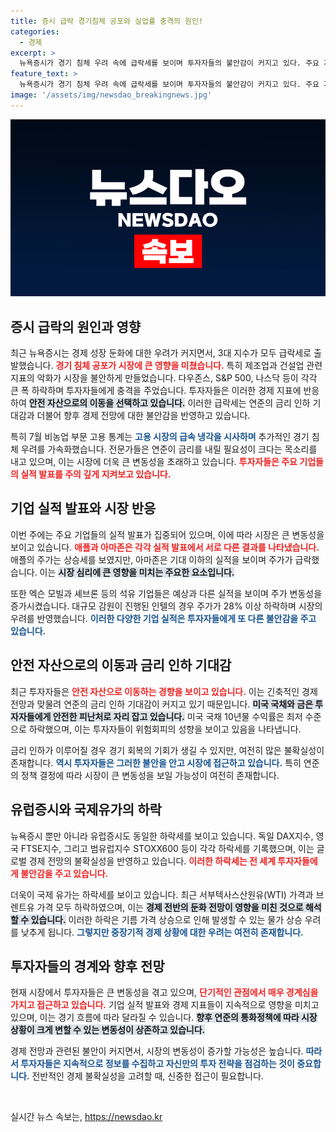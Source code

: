 ```yaml
---
title: 증시 급락 경기침체 공포와 실업률 충격의 원인!
categories:
  - 경제
excerpt: >
  뉴욕증시가 경기 침체 우려 속에 급락세를 보이며 투자자들의 불안감이 커지고 있다. 주요 지수들이 일제히 하락하고, 고용 통계도 실망스러운 결과를 나타내면서 연준의 금리 인하 논의에 더욱 무게가 실리고 있다.
feature_text: >
  뉴욕증시가 경기 침체 우려 속에 급락세를 보이며 투자자들의 불안감이 커지고 있다. 주요 지수들이 일제히 하락하고, 고용 통계도 실망스러운 결과를 나타내면서 연준의 금리 인하 논의에 더욱 무게가 실리고 있다.
image: '/assets/img/newsdao_breakingnews.jpg'
---
```


<p><img src="/assets/img/newsdao_breakingnews.jpg" alt="ontimetimes 속보" /></p>

<h2 data-ke-size="size26">증시 급락의 원인과 영향</h2>

<p data-ke-size="size16">최근 뉴욕증시는 경제 성장 둔화에 대한 우려가 커지면서, 3대 지수가 모두 급락세로 출발했습니다. <b><span style="color: #ee2323;">경기 침체 공포가 시장에 큰 영향을 미쳤습니다.</span></b> 특히 제조업과 건설업 관련 지표의 악화가 시장을 불안하게 만들었습니다. 다우존스, S&P 500, 나스닥 등이 각각 큰 폭 하락하며 투자자들에게 충격을 주었습니다. 투자자들은 이러한 경제 지표에 반응하여 <b><span style="background-color: #21538527;">안전 자산으로의 이동을 선택하고 있습니다.</span></b> 이러한 급락세는 연준의 금리 인하 기대감과 더불어 향후 경제 전망에 대한 불안감을 반영하고 있습니다.</p>

<p data-ke-size="size16">특히 7월 비농업 부문 고용 통계는 <b><span style="color: #1a5490;">고용 시장의 급속 냉각을 시사하며</span></b> 추가적인 경기 침체 우려를 가속화했습니다. 전문가들은 연준이 금리를 내릴 필요성이 크다는 목소리를 내고 있으며, 이는 시장에 더욱 큰 변동성을 초래하고 있습니다. <b><span style="color: #ee2323;">투자자들은 주요 기업들의 실적 발표를 주의 깊게 지켜보고 있습니다.</span></b></p>

<h2 data-ke-size="size26">기업 실적 발표와 시장 반응</h2>

<p data-ke-size="size16">이번 주에는 주요 기업들의 실적 발표가 집중되어 있으며, 이에 따라 시장은 큰 변동성을 보이고 있습니다. <b><span style="color: #ee2323;">애플과 아마존은 각각 실적 발표에서 서로 다른 결과를 나타냈습니다.</span></b> 애플의 주가는 상승세를 보였지만, 아마존은 기대 이하의 실적을 보이며 주가가 급락했습니다. 이는 <b><span style="background-color: #21538527;">시장 심리에 큰 영향을 미치는 주요한 요소입니다.</span></b></p>

<p data-ke-size="size16">또한 엑슨 모빌과 셰브론 등의 석유 기업들은 예상과 다른 실적을 보이며 주가 변동성을 증가시켰습니다. 대규모 감원이 진행된 인텔의 경우 주가가 28% 이상 하락하며 시장의 우려를 반영했습니다. <b><span style="color: #1a5490;">이러한 다양한 기업 실적은 투자자들에게 또 다른 불안감을 주고 있습니다.</span></b></p>

<h2 data-ke-size="size26">안전 자산으로의 이동과 금리 인하 기대감</h2>

<p data-ke-size="size16">최근 투자자들은 <b><span style="color: #ee2323;">안전 자산으로 이동하는 경향을 보이고 있습니다.</span></b> 이는 긴축적인 경제 전망과 맞물려 연준의 금리 인하 기대감이 커지고 있기 때문입니다. <b><span style="background-color: #21538527;">미국 국채와 금은 투자자들에게 안전한 피난처로 자리 잡고 있습니다.</span></b> 미국 국채 10년물 수익률은 최저 수준으로 하락했으며, 이는 투자자들이 위험회피의 성향을 보이고 있음을 나타냅니다.</p>

<p data-ke-size="size16">금리 인하가 이루어질 경우 경기 회복의 기회가 생길 수 있지만, 여전히 많은 불확실성이 존재합니다. <b><span style="color: #1a5490;">역시 투자자들은 그러한 불안을 안고 시장에 접근하고 있습니다.</span></b> 특히 연준의 정책 결정에 따라 시장이 큰 변동성을 보일 가능성이 여전히 존재합니다.</p>

<h2 data-ke-size="size26">유럽증시와 국제유가의 하락</h2>

<p data-ke-size="size16">뉴욕증시 뿐만 아니라 유럽증시도 동일한 하락세를 보이고 있습니다. 독일 DAX지수, 영국 FTSE지수, 그리고 범유럽지수 STOXX600 등이 각각 하락세를 기록했으며, 이는 글로벌 경제 전망의 불확실성을 반영하고 있습니다. <b><span style="color: #ee2323;">이러한 하락세는 전 세계 투자자들에게 불안감을 주고 있습니다.</span></b></p>

<p data-ke-size="size16">더욱이 국제 유가는 하락세를 보이고 있습니다. 최근 서부텍사스산원유(WTI) 가격과 브렌트유 가격 모두 하락하였으며, 이는 <b><span style="background-color: #21538527;">경제 전반의 둔화 전망이 영향을 미친 것으로 해석할 수 있습니다.</span></b> 이러한 하락은 기름 가격 상승으로 인해 발생할 수 있는 물가 상승 우려를 낮추게 됩니다. <b><span style="color: #1a5490;">그렇지만 중장기적 경제 상황에 대한 우려는 여전히 존재합니다.</span></b></p>

<h2 data-ke-size="size26">투자자들의 경계와 향후 전망</h2>

<p data-ke-size="size16">현재 시장에서 투자자들은 큰 변동성을 겪고 있으며, <b><span style="color: #ee2323;">단기적인 관점에서 매우 경계심을 가지고 접근하고 있습니다.</span></b> 기업 실적 발표와 경제 지표들이 지속적으로 영향을 미치고 있으며, 이는 경기 흐름에 따라 달라질 수 있습니다. <b><span style="background-color: #21538527;">향후 연준의 통화정책에 따라 시장 상황이 크게 변할 수 있는 변동성이 상존하고 있습니다.</span></b></p>

<p data-ke-size="size16">경제 전망과 관련된 불안이 커지면서, 시장의 변동성이 증가할 가능성은 높습니다. <b><span style="color: #1a5490;">따라서 투자자들은 지속적으로 정보를 수집하고 자신만의 투자 전략을 점검하는 것이 중요합니다.</span></b> 전반적인 경제 불확실성을 고려할 때, 신중한 접근이 필요합니다.</p>

<p data-ke-size="size16">&nbsp;</p>
실시간 뉴스 속보는, <a href="https://newsdao.kr" rel="dofollow">https://newsdao.kr</a>


